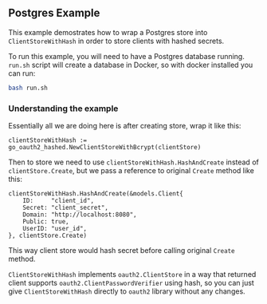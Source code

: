 ## Postgres Example

This example demostrates how to wrap a Postgres store into `ClientStoreWithHash` in order to store clients with hashed secrets.

To run this example, you will need to have a Postgres database running. `run.sh` script will create a database in Docker, so with docker installed you can run:

```bash
bash run.sh
```

### Understanding the example

Essentially all we are doing here is after creating store, wrap it like this:

```golang
clientStoreWithHash := go_oauth2_hashed.NewClientStoreWithBcrypt(clientStore)
```

Then to store we need to use `clientStoreWithHash.HashAndCreate` instead of `clientStore.Create`, but we pass a reference to original `Create` method like this:

```golang
clientStoreWithHash.HashAndCreate(&models.Client{
    ID:     "client_id",
    Secret: "client_secret",
    Domain: "http://localhost:8080",
    Public: true,
    UserID: "user_id",
}, clientStore.Create)
```

This way client store would hash secret before calling original `Create` method.

`ClientStoreWithHash` implements `oauth2.ClientStore` in a way that returned client supports `oauth2.ClientPasswordVerifier` using hash, so you can just give `ClientStoreWithHash` directly to `oauth2` library without any changes.

